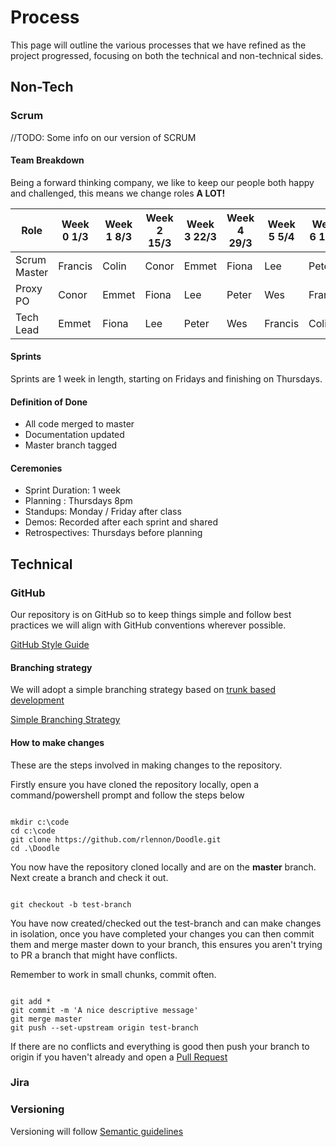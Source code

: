 # Process

This page will outline the various processes that we have refined as the project progressed, focusing on both the technical and non-technical sides.

## Non-Tech

### Scrum

//TODO: Some info on our version of SCRUM

#### Team Breakdown

Being a forward thinking company, we like to keep our people both happy and challenged, this means we change roles **A LOT!**

| Role | Week 0 1/3 | Week 1 8/3 | Week 2 15/3 | Week 3 22/3 | Week 4 29/3 | Week 5 5/4 | Week 6 12/4 | Week 7 19/4 |
|---|---|---|---|---|---|---|---|---|
| Scrum Master | Francis | Colin | Conor  | Emmet   | Fiona | Lee | Peter   | Wes |
| Proxy PO     | Conor   | Emmet | Fiona  | Lee     | Peter | Wes | Francis | Colin |
| Tech Lead    | Emmet   | Fiona | Lee    | Peter   | Wes   | Francis | Colin | Conor |

#### Sprints

Sprints are 1 week in length, starting on Fridays and finishing on Thursdays.

#### Definition of Done

- All code merged to master
- Documentation updated
- Master branch tagged

#### Ceremonies

- Sprint Duration: 1 week
- Planning : Thursdays 8pm
- Standups: Monday / Friday after class
- Demos: Recorded after each sprint and shared
- Retrospectives: Thursdays before planning

## Technical

### GitHub

Our repository is on GitHub so to keep things simple and follow best practices we will align with GitHub conventions wherever possible.

[GitHub Style Guide](https://github.com/agis/git-style-guide)

#### Branching strategy

We will adopt a simple branching strategy based on [trunk based development](https://hackernoon.com/trunk-based-development-tbd-for-apps-9b654b6b198c)

[Simple Branching Strategy](https://docs.microsoft.com/en-us/azure/devops/repos/git/git-branching-guidance?view=azure-devops#keep-your-branch-strategy-simple)

#### How to make changes

These are the steps involved in making changes to the repository.

Firstly ensure you have cloned the repository locally, open a command/powershell prompt and follow the steps below

```

mkdir c:\code
cd c:\code
git clone https://github.com/rlennon/Doodle.git
cd .\Doodle

```

You now have the repository cloned locally and are on the **master** branch. Next create a branch and check it out.

```

git checkout -b test-branch

```

You have now created/checked out the test-branch and can make changes in isolation, once you have completed your changes you can then commit them and merge master down to your branch,
this ensures you aren't trying to PR a branch that might have conflicts.

Remember to work in small chunks, commit often.

```

git add *
git commit -m 'A nice descriptive message'
git merge master
git push --set-upstream origin test-branch

```

If there are no conflicts and everything is good then push your branch to origin if you haven't already and open a [Pull Request](https://github.com/rlennon/Doodle/pulls)

### Jira

### Versioning

Versioning will follow [Semantic guidelines](https://semver.org/)
